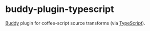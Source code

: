 # buddy-plugin-typescript

[Buddy](https://www.npmjs.com/package/buddy) plugin for coffee-script source transforms (via [TypeScript](https://www.typescriptlang.org/)).
